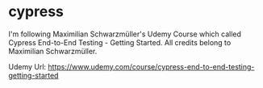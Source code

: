 # cypress

I'm following Maximilian Schwarzmüller's Udemy Course which called Cypress End-to-End Testing - Getting Started. All credits belong to Maximilian Schwarzmüller.

Udemy Url: https://www.udemy.com/course/cypress-end-to-end-testing-getting-started
